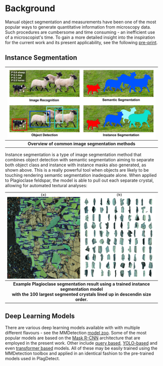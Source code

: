 # Background

Manual object segmentation and measurements have been one of the most popular ways to generate quantitative information from microscopy data. Such procedures are cumbersome and time consuming - an inefficient use of a microscopist's time. To gain a more detailed insight into the inspiration for the current work and its present applicability, see the following [pre-print](https://eartharxiv.org/repository/view/5386/).

## Instance Segmentation

| ![instance_seg.jpg](./Images/coco_instance_segmentation.jpeg)|
|:--:|
|<b>Overview of common image segmentation methods</b>|

Instance segmentation is a type of image segmentation method that combines object detection with semantic segmentation aiming to separate both object class and instance with instance masks also generated, as shown above. This is a really powerful tool when objects are likely to be touching rendering semantic segmentation inadequate alone. When applied to Plagioclase feldspar, the model is able to pull out each separate crystal, allowing for automated textural analyses:

| ![plag_seg_example.jpg](./Images/example_output_img.png)|
|:--:|
|<b>Example Plagioclase segmentation result using a trained instance segmentation model <br> with the 100 largest segmented crystals lined up in descendin size order.</b>|


## Deep Learning Models

There are various deep learning models available with with multiple different flavours - see the MMDetection [model zoo](https://github.com/open-mmlab/mmdetection/blob/main/docs/en/model_zoo.md). Some of the most popular models are based on the [Mask R-CNN](https://www.google.com/url?sa=t&rct=j&q=&esrc=s&source=web&cd=&cad=rja&uact=8&ved=2ahUKEwiSoLCgjov_AhWaRsAKHcvqAOoQFnoECAkQAQ&url=https%3A%2F%2Farxiv.org%2Fabs%2F1703.06870&usg=AOvVaw3ycSfdAQQNzDjZU8dM8ke7) architecture that are employed in the present work. Other include [query based](https://www.google.com/url?sa=t&rct=j&q=&esrc=s&source=web&cd=&cad=rja&uact=8&ved=2ahUKEwiMwq6-jov_AhWsTUEAHR2hCWQQFnoECAoQAQ&url=https%3A%2F%2Farxiv.org%2Fabs%2F2105.01928&usg=AOvVaw2S-adCH3zuUSlSRjCgsjmZ), [YOLO-based](https://www.google.com/url?sa=t&rct=j&q=&esrc=s&source=web&cd=&cad=rja&uact=8&ved=2ahUKEwiy8OTKjov_AhUCaMAKHf68CPsQFnoECBoQAQ&url=https%3A%2F%2Farxiv.org%2Fpdf%2F2102.06777&usg=AOvVaw2fEhgpEQ7XIb4u6ImvQkM1) and even [transformer based](https://www.google.com/url?sa=t&rct=j&q=&esrc=s&source=web&cd=&cad=rja&uact=8&ved=2ahUKEwjfyPrbjov_AhWUSsAKHWFGCyUQFnoECAgQAQ&url=https%3A%2F%2Farxiv.org%2Fabs%2F2112.01527&usg=AOvVaw2OJ80Hny-EjEK9GT2hBmcJ) models. All of these may be easily trained using the MMDetection toolbox and applied in an identical fashion to the pre-trained models used in PlagDetect.
